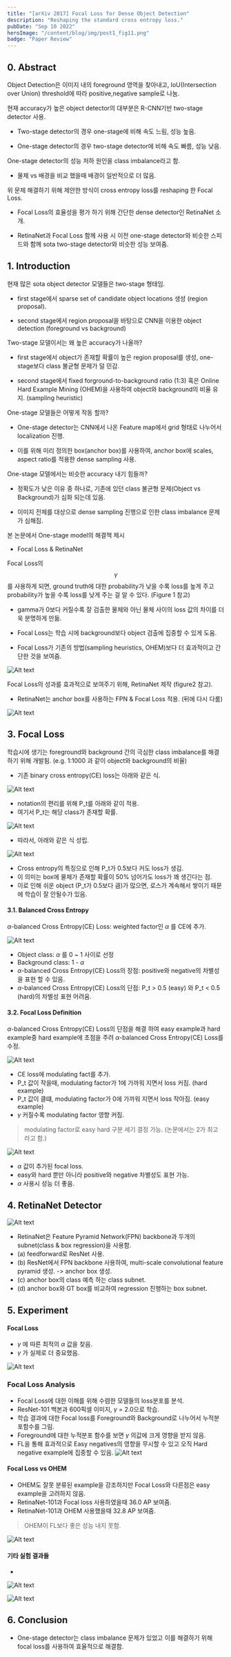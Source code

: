 ```yaml
---
title: "[arXiv 2017] Focal Loss for Dense Object Detection"
description: "Reshaping the standard cross entropy loss."
pubDate: "Sep 10 2022"
heroImage: "/content/blog/img/post1_fig11.png"
badge: "Paper Review"
---
```


## 0. Abstract
Object Detection은 이미지 내의 foreground 영역을 찾아내고, IoU(Intersection over Union) threshold에 따라 positive,negative sample로 나눔.


현재 accuracy가 높은 object detector의 대부분은 R-CNN기반 two-stage detector 사용.

- Two-stage detector의 경우 one-stage에 비해 속도 느림, 성능 높음.

- One-stage detector의 경우 two-stage detector에 비해 속도 빠름, 성능 낮음.


One-stage detector의 성능 저하 원인을 class imbalance라고 함. 


- 물체 vs 배경을 비교 했을때 배경이 일반적으로 더 많음.


위 문제 해결하기 위해 제안한 방식이 cross entropy loss를 reshaping 한 Focal Loss.

- Focal Loss의 효율성을 평가 하기 위해 간단한 dense detector인 RetinaNet 소개.

- RetinaNet과 Focal Loss 함께 사용 시 이전 one-stage detector와 비슷한 스피드와 함께 sota two-stage detector와 비슷한 성능 보여줌.



## 1. Introduction

현재 많은 sota object detector 모델들은 two-stage 형태임.

- first stage에서 sparse set of candidate object locations 생성 (region proposal).

- second stage에서 region proposal을 바탕으로 CNN을 이용한 object detection (foreground vs background)


Two-stage 모델이서는 왜 높은 accuracy가 나올까?

- first stage에서 object가 존재할 확률이 높은 region proposal를 생성, one-stage보다 class 불균형 문제가 덜 민감.

- second stage에서 fixed forground-to-background ratio (1:3) 혹은 Online Hard Example Mining (OHEM)을 사용하여 object와 background의 비율 유지. (sampling heuristic) 

One-stage 모델들은 어떻게 작동 할까?

- One-stage detector는 CNN에서 나온 Feature map에서 grid 형태로 나누어서 localization 진행.

- 이를 위해 미리 정의한 box(anchor box)를 사용하여, anchor box에 scales, aspect ratio를 적용한 dense sampling 사용.


One-stage 모델에서는 비슷한 accuracy 내기 힘들까?

- 정확도가 낮은 이유 중 하나로, 기존에 있던 class 불균형 문제(Object vs Background)가 심화 되는데 있음.

- 이미지 전체를 대상으로 dense sampling 진행으로 인한 class imbalance 문제가 심해짐.


본 논문에서 One-stage model의 해결책 제시

- Focal Loss & RetinaNet


Focal Loss의 $$\gamma$$를 사용하게 되면, ground truth에 대한 probability가 낮을 수록 loss를 높게 주고 probability가 높을 수록 loss를 낮게 주는 걸 알 수 있다. (Figure 1 참고)

- gamma가 0보다 커질수록 잘 검출한 물체와 아닌 물체 사이의 loss 값의 차이를 더욱 분명하게 만듦.

- Focal Loss는 학습 시에 background보다 object 검출에 집중할 수 있게 도움.

- Focal Loss가 기존의 방법(sampling heuristics, OHEM)보다 더 효과적이고 간단한 것을 보여줌.


![Alt text](/src/content/blog/img/post1_fig1.png)

Focal Loss의 성과를 효과적으로 보여주기 위해, RetinaNet 제작 (figure2 참고).


- RetinaNet는 anchor box를 사용하는 FPN & Focal Loss 적용. (뒤에 다시 다룸)

![Alt text](/src/content/blog/img/post1_fig2.png)

## 3. Focal Loss

학습시에 생기는 foreground와 background 간의 극심한 class imbalance를 해결하기 위해 개발됨. (e.g. 1:1000 과 같이 object와 background의 비율)

- 기존 binary cross entropy(CE) loss는 아래와 같은 식.

![Alt text](/src/content/blog/img/post1_fig3.png)

- notation의 편리를 위해 P_t를 아래와 같이 적용.
- 여기서 P_t는 해당 class가 존재할 확률.

![Alt text](/src/content/blog/img/post1_fig4.png)

- 따라서, 아래와 같은 식 성립.

![Alt text](/src/content/blog/img/post1_fig5.png)

- Cross entropy의 특징으로 인해 P_t가 0.5보다 커도 loss가 생김.
- 이 의미는 box에 물체가 존재할 확률이 50% 넘어가도 loss가 꽤 생긴다는 점.
- 이로 인해 쉬운 object (P_t가 0.5보다 큼)가 많으면, 로스가 계속해서 쌓이기 때문에 학습이 잘 안될수가 있음.

#### 3.1. Balanced Cross Entropy

$\alpha$-balanced Cross Entropy(CE) Loss: weighted factor인 $\alpha$ 를 CE에 추가.

![Alt text](/src/content/blog/img/post1_fig6.png)

- Object class:  $\alpha$ 를 0 ~ 1 사이로 선정
- Background class: 1 - $\alpha$
- $\alpha$-balanced Cross Entropy(CE) Loss의 장점: positive와 negative의 차별성을 표현 할 수 있음.
- $\alpha$-balanced Cross Entropy(CE) Loss의 단점: P_t > 0.5 (easy) 와 P_t < 0.5 (hard)의 차별성 표현 어려움.

#### 3.2. Focal Loss Definition

$\alpha$-balanced Cross Entropy(CE) Loss의 단점을 해결 하여 easy example과 hard example중 hard example에 초점을 주려 $\alpha$-balanced Cross Entropy(CE) Loss를 수정.

![Alt text](/src/content/blog/img/post1_fig7_1.png)

- CE loss에 modulating fact를 추가. 
- P_t 값이 작을때, modulating factor가 1에 가까워 지면서 loss 커짐. (hard example)
- P_t 값이 클떄, modulating factor가 0에 가까워 지면서 loss 작아짐. (easy example)
- $\gamma$ 커질수록 modulating factor 영향 커짐.

> modulating factor로 easy hard 구분 세기 결정 가능. (논문에서는 2가 최고 라고 함.)

![Alt text](/src/content/blog/img/post1_fig7_2.png)

- $\alpha$ 값이 추가된 focal loss.
- easy와 hard 뿐만 아니라 positive와 negative 차별성도 표현 가능.
- $\alpha$ 사용시 성능 더 좋음.

## 4. RetinaNet Detector

![Alt text](/src/content/blog/img/post1_fig8.png)

- RetinaNet은 Feature Pyramid Network(FPN) backbone과 두개의 subnet(class & box regression)을 사용함.
- (a) feedforward로 ResNet 사용.
- (b) ResNet에서 FPN backbone 사용하여, multi-scale convolutional feature pyramid 생성. -> anchor box 생성.
- (c) anchor box의 class 예측 하는 class subnet.
- (d) anchor box와 GT box를 비교하여 regression 진행하는 box subnet.

## 5. Experiment

#### Focal Loss

- $\gamma$ 에 따른 최적의 $\alpha$ 값을 찾음.
- $\gamma$ 가 실제로 더 중요했음.

![Alt text](/src/content/blog/img/post1_fig9_1.png)

### Focal Loss Analysis
- Focal Loss에 대한 이해를 위해 수렴한 모델들의 loss분포를 분석.
- ResNet-101 백본과 600픽셀 이미지, $\gamma$ = 2.0으로 학습.
- 학습 결과에 대한 Focal loss를 Foreground와 Background로 나누어서 누적분포함수를 그림.
- Foreground에 대한 누적분포 함수를 보면 $\gamma$ 의값에 크게 영향을 받지 않음.
- FL을 통해 효과적으로 Easy negatives의 영향을 무시할 수 있고 오직 Hard negative example에 집중할 수 있음.
![Alt text](/src/content/blog/img/post1_fig9_2.png)

#### Focal Loss vs OHEM

- OHEM도 잘못 분류된 example을 강조하지만 Focal Loss와 다른점은 easy example을 고려하지 않음.
- RetinaNet-101과 Focal loss 사용하였을때 36.0 AP 보여줌.
- RetinaNet-101과 OHEM 사용했을때 32.8 AP 보여줌.

> OHEM이 FL보다 좋은 성능 내지 못함.

![Alt text](/src/content/blog/img/post1_fig10.png)

#### 기타 실험 결과들
- 

![Alt text](/src/content/blog/img/post1_fig11.png)

![Alt text](/src/content/blog/img/post1_fig12.png)


## 6. Conclusion

- One-stage detector는 class imbalance 문제가 있었고 이를 해결하기 위해 focal loss를 사용하여 효율적으로 해결함.
